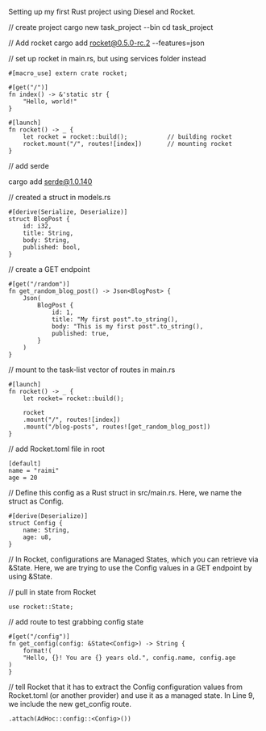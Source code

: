 Setting up my first Rust project using Diesel and Rocket.

// create project
cargo new task_project --bin
cd task_project

// Add rocket
cargo add rocket@0.5.0-rc.2 --features=json

// set up rocket in main.rs, but using services folder instead

    #[macro_use] extern crate rocket;

    #[get("/")]
    fn index() -> &'static str {
        "Hello, world!"
    }

    #[launch]
    fn rocket() -> _ {
        let rocket = rocket::build();           // building rocket
        rocket.mount("/", routes![index])       // mounting rocket
    }

// add serde

cargo add serde@1.0.140

// created a struct in models.rs

    #[derive(Serialize, Deserialize)]
    struct BlogPost {
        id: i32,
        title: String,
        body: String,
        published: bool,
    }

// create a GET endpoint

    #[get("/random")]
    fn get_random_blog_post() -> Json<BlogPost> {
        Json(
            BlogPost {
                id: 1,
                title: "My first post".to_string(),
                body: "This is my first post".to_string(),
                published: true,
            }
        )
    }

// mount to the task-list vector of routes in main.rs

    #[launch]
    fn rocket() -> _ {
        let rocket= rocket::build();
        
        rocket
        .mount("/", routes![index])
        .mount("/blog-posts", routes![get_random_blog_post])
    }

// add Rocket.toml file in root

    [default]
    name = "raimi"
    age = 20

// Define this config as a Rust struct in src/main.rs. Here, we name the struct as Config.

    #[derive(Deserialize)]
    struct Config {
        name: String,
        age: u8,
    }

// In Rocket, configurations are Managed States, which you can retrieve via &State<T>. Here, we are trying to use the Config values in a GET endpoint by using &State<Config>.

// pull in state from Rocket

    use rocket::State;

// add route to test grabbing config state

    #[get("/config")]
    fn get_config(config: &State<Config>) -> String {
        format!(
        "Hello, {}! You are {} years old.", config.name, config.age
    )
    }

// tell Rocket that it has to extract the Config configuration values from Rocket.toml (or another provider) and use it as a managed state. In Line 9, we include the new get_config route.

    .attach(AdHoc::config::<Config>())